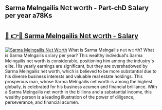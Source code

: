 ## Sarma Melngailis N𝚎t w𝚘rth - Part-chD S𝚊lary per year a78Ks

# <h2><a href="http://gc2hlw.nevu.top/?p=Sarma+Melngailis">🔗 👉🔴 Sarma Melngailis N𝚎t w𝚘rth - S𝚊lary</a></h2>

[![Sarma Melngailis N𝚎t W𝚘rth](https://i.imgur.com/Oavwk0R.jpeg)](http://gc2hlw.nevu.top/?p=Sarma+Melngailis)
What is Sarma Melngailis n𝚎t w𝚘rth? What is Sarma Melngailis s𝚊lary per year?
This wealthy individual's Sarma Melngailis net worth is considerable, positioning him among the industry's elite. His yearly earnings are significant, but they are overshadowed by Sarma Melngailis net worth, which is believed to be more substantial due to his diverse business interests and valuable real estate holdings. This prosperous man, whose Sarma Melngailis net worth is among the highest globally, is celebrated for his business acumen and financial brilliance. With a Sarma Melngailis net worth in the billions and a substantial income, this wealthy person is a leading illustration of the power of diligence, perseverance, and financial acumen.
